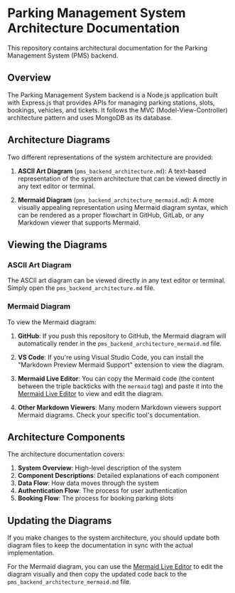 # Parking Management System Architecture Documentation

This repository contains architectural documentation for the Parking Management System (PMS) backend.

## Overview

The Parking Management System backend is a Node.js application built with Express.js that provides APIs for managing parking stations, slots, bookings, vehicles, and tickets. It follows the MVC (Model-View-Controller) architecture pattern and uses MongoDB as its database.

## Architecture Diagrams

Two different representations of the system architecture are provided:

1. **ASCII Art Diagram** (`pms_backend_architecture.md`): A text-based representation of the system architecture that can be viewed directly in any text editor or terminal.

2. **Mermaid Diagram** (`pms_backend_architecture_mermaid.md`): A more visually appealing representation using Mermaid diagram syntax, which can be rendered as a proper flowchart in GitHub, GitLab, or any Markdown viewer that supports Mermaid.

## Viewing the Diagrams

### ASCII Art Diagram
The ASCII art diagram can be viewed directly in any text editor or terminal. Simply open the `pms_backend_architecture.md` file.

### Mermaid Diagram
To view the Mermaid diagram:

1. **GitHub**: If you push this repository to GitHub, the Mermaid diagram will automatically render in the `pms_backend_architecture_mermaid.md` file.

2. **VS Code**: If you're using Visual Studio Code, you can install the "Markdown Preview Mermaid Support" extension to view the diagram.

3. **Mermaid Live Editor**: You can copy the Mermaid code (the content between the triple backticks with the `mermaid` tag) and paste it into the [Mermaid Live Editor](https://mermaid.live/) to view and edit the diagram.

4. **Other Markdown Viewers**: Many modern Markdown viewers support Mermaid diagrams. Check your specific tool's documentation.

## Architecture Components

The architecture documentation covers:

1. **System Overview**: High-level description of the system
2. **Component Descriptions**: Detailed explanations of each component
3. **Data Flow**: How data moves through the system
4. **Authentication Flow**: The process for user authentication
5. **Booking Flow**: The process for booking parking slots

## Updating the Diagrams

If you make changes to the system architecture, you should update both diagram files to keep the documentation in sync with the actual implementation.

For the Mermaid diagram, you can use the [Mermaid Live Editor](https://mermaid.live/) to edit the diagram visually and then copy the updated code back to the `pms_backend_architecture_mermaid.md` file.